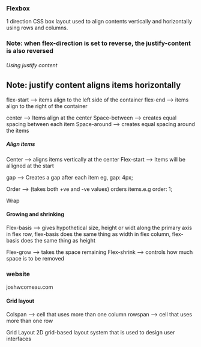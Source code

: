 ### Flexbox
1 direction CSS box layout used to align contents vertically and horizontally using rows and columns.

### Note: when flex-direction is set to reverse, the justify-content is also reversed
###### Using justify content
## Note: justify content aligns items horizontally 
flex-start --> items align to the left side of the container
flex-end --> items align to the right of the container

center --> Items align at the center
Space-between --> creates equal spacing between each item
Space-around --> creates equal spacing around the items

##### Align items
Center --> aligns items vertically at the center
Flex-start --> Items will be alligned at the start

gap --> Creates a gap after each item eg, gap: 4px;

Order --> (takes both +ve and -ve values) orders items.e.g order: 1;

Wrap 

#### Growing and shrinking
Flex-basis --> gives hypothetical size, height or widt along the primary axis
in flex row, flex-basis does the same thing as width
in flex column, flex-basis does the same thing as height

Flex-grow --> takes the space remaining
Flex-shrink --> controls how much space is to be removed 

### website
joshwcomeau.com

#### Grid layout
Colspan --> cell that uses more than one column
rowspan --> cell that uses more than one row

Grid Layout
2D grid-based layout system that is used to design user interfaces
